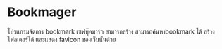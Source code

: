 Bookmager
=========

โปรเเกรมจัดการ bookmark เซฟบุ๊คมาร์ก สามารถสร้าง สามารถค้นหาbookmark ได้ สร้างโฟลเดอร์ได้ เเละเเสดง favicon ของเว็บนั้นด้วย
